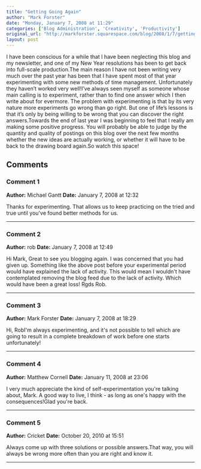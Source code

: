 ```yaml
---
title: "Getting Going Again"
author: "Mark Forster"
date: "Monday, January 7, 2008 at 11:29"
categories: ['Blog Administration', 'Creativity', 'Productivity']
original_url: "http://markforster.squarespace.com/blog/2008/1/7/getting-going-again.html"
layout: post
---
```


I have been conscious for a while that I have been neglecting this blog and my newsletter, and one of my New Year resolutions has been to get back into full-scale production.The main reason I have not been writing very much over the past year has been that I have spent most of that year experimenting with some new methods of time management. Unfortunately they haven’t worked very well!I’ve always seen myself as someone whose main calling is to experiment, rather than to find one answer which I then write about for evermore. The problem with experimenting is that by its very nature more experiments go wrong than go right. But one of life’s lessons is that it’s only by being willing to be wrong that you can discover the right answers.Towards the end of last year I was beginning to feel that I really am making some positive progress. You will probably be able to judge by the quantity and quality of postings on this blog over the next few months whether the new ideas are actually working, or whether it will have to be back to the drawing board again.So watch this space!

## Comments

### Comment 1
**Author:** Michael Gantt
**Date:** January 7, 2008 at 12:32

Thanks for experimenting. That allows us to keep practicing on the tried and true until you've found better methods for us.

---

### Comment 2
**Author:** rob
**Date:** January 7, 2008 at 12:49

Hi Mark, Great to see you blogging again. I was concerned that you had given up. Something like the above post before your experimental period would have explained the lack of activity. This would mean I wouldn't have contemplated removing the blog feed due to the lack of activity. Which would have been a great loss! Rgds Rob.

---

### Comment 3
**Author:** Mark Forster
**Date:** January 7, 2008 at 18:29

Hi, RobI'm always experimenting, and it's not possible to tell which are going to result in a complete breakdown of work before one starts unfortunately!

---

### Comment 4
**Author:** Matthew Cornell
**Date:** January 11, 2008 at 23:06

I very much appreciate the kind of self-experimentation you're talking about, Mark. A good way to live, I think - as long as one's happy with the consequences!Glad you're back.

---

### Comment 5
**Author:** Cricket
**Date:** October 20, 2010 at 15:51

Always come up with three solutions or possible answers.That way, you will always be wrong more often than you are right and know it.

---
